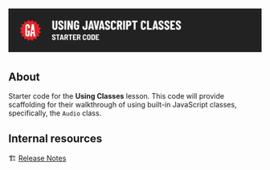 # ![Using JavaScript Classes - Starter Code](./internal-resources/assets/hero.png)

## About

Starter code for the **Using Classes** lesson. This code will provide scaffolding for their walkthrough of using built-in JavaScript classes, specifically, the `Audio` class.


## Internal resources

🏗️ [Release Notes](./internal-resources/release-notes.md)
